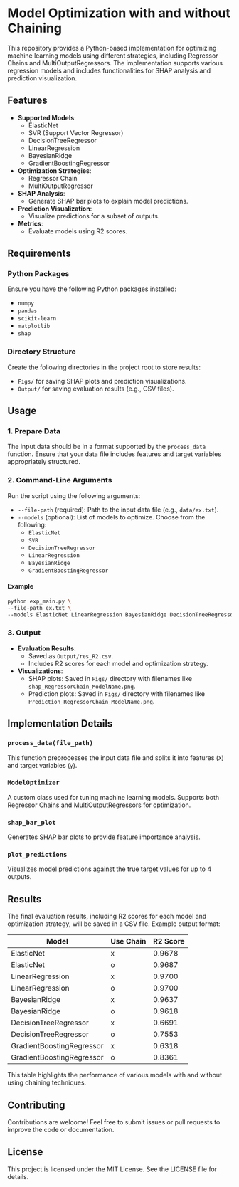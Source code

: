# Model Optimization with and without Chaining

This repository provides a Python-based implementation for optimizing machine learning models using different strategies, including Regressor Chains and MultiOutputRegressors. The implementation supports various regression models and includes functionalities for SHAP analysis and prediction visualization.

## Features
- **Supported Models**:
  - ElasticNet
  - SVR (Support Vector Regressor)
  - DecisionTreeRegressor
  - LinearRegression
  - BayesianRidge
  - GradientBoostingRegressor
- **Optimization Strategies**:
  - Regressor Chain
  - MultiOutputRegressor
- **SHAP Analysis**:
  - Generate SHAP bar plots to explain model predictions.
- **Prediction Visualization**:
  - Visualize predictions for a subset of outputs.
- **Metrics**:
  - Evaluate models using R2 scores.

## Requirements

### Python Packages
Ensure you have the following Python packages installed:
- `numpy`
- `pandas`
- `scikit-learn`
- `matplotlib`
- `shap`

### Directory Structure
Create the following directories in the project root to store results:
- `Figs/` for saving SHAP plots and prediction visualizations.
- `Output/` for saving evaluation results (e.g., CSV files).

## Usage

### 1. Prepare Data
The input data should be in a format supported by the `process_data` function. Ensure that your data file includes features and target variables appropriately structured.

### 2. Command-Line Arguments
Run the script using the following arguments:
- `--file-path` (required): Path to the input data file (e.g., `data/ex.txt`).
- `--models` (optional): List of models to optimize. Choose from the following:
  - `ElasticNet`
  - `SVR`
  - `DecisionTreeRegressor`
  - `LinearRegression`
  - `BayesianRidge`
  - `GradientBoostingRegressor`

#### Example
```bash
python exp_main.py \
--file-path ex.txt \
--models ElasticNet LinearRegression BayesianRidge DecisionTreeRegressor GradientBoostingRegressor
```

### 3. Output
- **Evaluation Results**:
  - Saved as `Output/res_R2.csv`.
  - Includes R2 scores for each model and optimization strategy.
- **Visualizations**:
  - SHAP plots: Saved in `Figs/` directory with filenames like `shap_RegressorChain_ModelName.png`.
  - Prediction plots: Saved in `Figs/` directory with filenames like `Prediction_RegressorChain_ModelName.png`.

## Implementation Details

### `process_data(file_path)`
This function preprocesses the input data file and splits it into features (`X`) and target variables (`y`).

### `ModelOptimizer`
A custom class used for tuning machine learning models. Supports both Regressor Chains and MultiOutputRegressors for optimization.

### `shap_bar_plot`
Generates SHAP bar plots to provide feature importance analysis.

### `plot_predictions`
Visualizes model predictions against the true target values for up to 4 outputs.

## Results
The final evaluation results, including R2 scores for each model and optimization strategy, will be saved in a CSV file. Example output format:

| Model                   | Use Chain | R2 Score |
|-------------------------|-----------|----------|
| ElasticNet              | x         | 0.9678   |
| ElasticNet              | o         | 0.9687   |
| LinearRegression        | x         | 0.9700   |
| LinearRegression        | o         | 0.9700   |
| BayesianRidge           | x         | 0.9637   |
| BayesianRidge           | o         | 0.9618   |
| DecisionTreeRegressor   | x         | 0.6691   |
| DecisionTreeRegressor   | o         | 0.7553   |
| GradientBoostingRegressor | x         | 0.6318   |
| GradientBoostingRegressor | o         | 0.8361   |

This table highlights the performance of various models with and without using chaining techniques.

## Contributing
Contributions are welcome! Feel free to submit issues or pull requests to improve the code or documentation.

## License
This project is licensed under the MIT License. See the LICENSE file for details.

